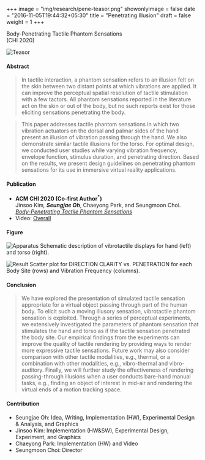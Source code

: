 +++
image = "img/research/pene-teasor.png"
showonlyimage = false
date = "2016-11-05T19:44:32+05:30"
title = "Penetrating Illusion"
draft = false
weight = 1
+++

Body-Penetrating Tactile Phantom Sensations<br>(CHI 2020)
<!--more-->

![Teasor][1]

#### Abstract
>In tactile interaction, a phantom sensation refers to an illusion felt on the skin between two distant points at which vibrations are applied. It can improve the perceptual spatial resolution of tactile stimulation with a few tactors. All phantom sensations reported in the literature act on the skin or out of the body, but no such reports exist for those eliciting sensations penetrating the body. 

>This paper addresses tactile phantom sensations in which two vibration actuators on the dorsal and palmar sides of the hand present an illusion of vibration passing through the hand. We also demonstrate similar tactile illusions for the torso. For optimal design, we conducted user studies while varying vibration frequency, envelope function, stimulus duration, and penetrating direction. Based on the results, we present design guidelines on penetrating phantom sensations for its use in immersive virtual reality applications.

<!-- {{< youtube id="zgzgOyxWXD8" autoplay="true">}} -->

#### Publication
* **ACM CHI 2020 (Co-first Author<sup>*</sup>)**<br>Jinsoo Kim<sup>*</sup>, **Seungjae Oh**<sup>*</sup>, Chaeyong Park, and Seungmoon Choi.<br>*[Body-Penetrating Tactile Phantom Sensations](https://dx.doi.org/10.1145/3313831.3376619)*
* Video: [Overall](https://www.dropbox.com/s/j8w4apo6mk9nnqu/CHI2020_CameraReady_Video.mp4?dl=0) 

#### Figure
![Apparatus][2]
Schematic description of vibrotactile displays for hand (left) and torso (right).

![Result][3]
Scatter plot for DIRECTION CLARITY vs. PENETRATION for each Body Site (rows) and Vibration Frequency (columns).

#### Conclusion
>	We have explored the presentation of simulated tactile sensation appropriate for a virtual object passing through part of the human body. To elicit such a moving illusory sensation, vibrotactile phantom sensation is exploited. Through a series of perceptual experiments, we extensively investigated the parameters of phantom sensation that stimulates the hand and torso as if the tactile sensation penetrated the body site. Our empirical findings from the experiments can improve the quality of tactile rendering by providing ways to render more expressive tactile sensations. Future work may also consider comparison with other tactile modalities, e.g., thermal, or a combination with other modalities, e.g., vibro-thermal and vibro-auditory. Finally, we will further study the effectiveness of rendering passing-through illusions when a user conducts bare-hand manual tasks, e.g., finding an object of interest in mid-air and rendering the virtual ends of a motion tracking space.

#### Contribution
* Seungjae Oh: Idea, Writing, Implementation (HW), Experimental Design & Analysis, and Graphics
* Jinsoo Kim: Implementation (HW&SW), Experimental Design, Experiment, and Graphics
* Chaeyong Park: Implementation (HW) and Video
* Seungmoon Choi: Director
 
[1]: /img/research/pene-teasor.png
[2]: /img/research/pene-apparatus.png
[3]: /img/research/pene-result.png
